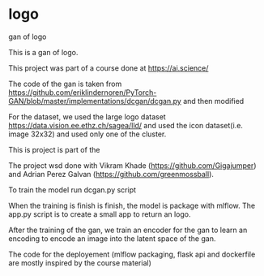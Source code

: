 # logo
gan of logo

This is a gan of logo.

This project was part of a course done at https://ai.science/

The code of the gan is taken from 
https://github.com/eriklindernoren/PyTorch-GAN/blob/master/implementations/dcgan/dcgan.py
and then modified

For the dataset, we used the large logo dataset
https://data.vision.ee.ethz.ch/sagea/lld/
and used the icon dataset(i.e. image 32x32) and used only one of the cluster.

This is project is part of the 

The project wsd done with Vikram Khade (https://github.com/Gigajumper) and Adrian Perez Galvan (https://github.com/greenmossball).

To train the model run dcgan.py script

When the training is finish is finish, the model is package with mlflow. The app.py script is to create a small app to return an logo.

After the training of the gan, we train an encoder for the gan to learn an encoding to encode an image into the latent space of the gan.

The code for the deployement (mlflow packaging, flask api and dockerfile are mostly inspired by the course material)

